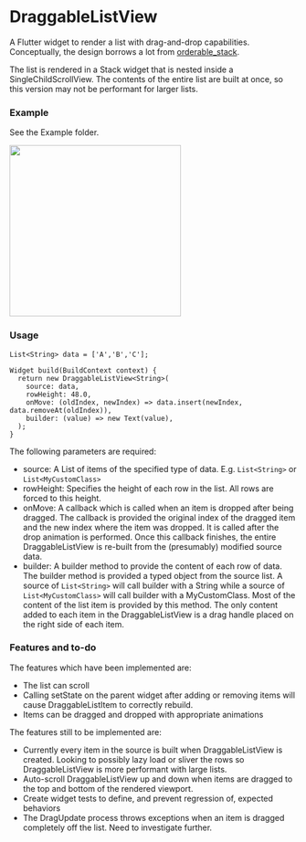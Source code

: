 # DraggableListView

A Flutter widget to render a list with drag-and-drop capabilities.  Conceptually, the design borrows a lot from [orderable_stack](https://github.com/rxlabz/orderable_stack).

The list is rendered in a Stack widget that is nested inside a SingleChildScrollView.  The contents of the entire list are built at once, so this version may not be performant for larger lists.

### Example

See the Example folder.

<img src="https://storage.googleapis.com/www.porcupinesupernova.com/images/DraggableListView.gif" width=300/>

### Usage

```
List<String> data = ['A','B','C'];

Widget build(BuildContext context) {
  return new DraggableListView<String>(
    source: data,
    rowHeight: 48.0,
    onMove: (oldIndex, newIndex) => data.insert(newIndex, data.removeAt(oldIndex)),
    builder: (value) => new Text(value),
  );
}
```

The following parameters are required:
* source: A List of items of the specified type of data.  E.g. `List<String>` or `List<MyCustomClass>`
* rowHeight: Specifies the height of each row in the list.  All rows are forced to this height.
* onMove: A callback which is called when an item is dropped after being dragged.  The callback is provided the original index of the dragged item and the new index where the item was dropped.  It is called after the drop animation is performed.  Once this callback finishes, the entire DraggableListView is re-built from the (presumably) modified source data.
* builder: A builder method to provide the content of each row of data.  The builder method is provided a typed object from the source list.  A source of `List<String>` will call builder with a String while a source of `List<MyCustomClass>` will call builder with a MyCustomClass.  Most of the content of the list item is provided by this method.  The only content added to each item in the DraggableListView is a drag handle placed on the right side of each item.

### Features and to-do

The features which have been implemented are:
* The list can scroll
* Calling setState on the parent widget after adding or removing items will cause DraggableListItem to correctly rebuild.
* Items can be dragged and dropped with appropriate animations

The features still to be implemented are:
* Currently every item in the source is built when DraggableListView is created.  Looking to possibly lazy load or sliver the rows so DraggableListView is more performant with large lists.
* Auto-scroll DraggableListView up and down when items are dragged to the top and bottom of the rendered viewport.
* Create widget tests to define, and prevent regression of, expected behaviors
* The DragUpdate process throws exceptions when an item is dragged completely off the list.  Need to investigate further.
